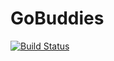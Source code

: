 # GoBuddies

[![Build Status](https://travis-ci.org/dot-connect/GoBuddies.svg?branch=master)](https://travis-ci.org/dot-connect/GoBuddies)
